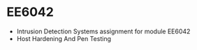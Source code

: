 # EE6042
* Intrusion Detection Systems assignment for module EE6042
* Host Hardening And Pen Testing
